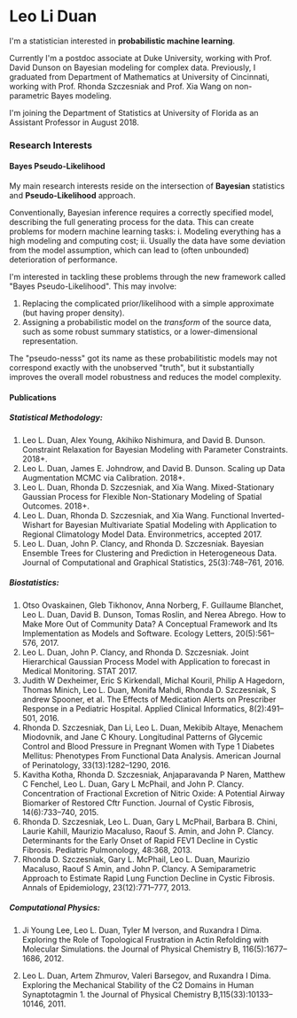 # Leo Li Duan

I'm a statistician interested in **probabilistic machine learning**.

Currently I'm a postdoc associate at Duke University, working with Prof. David Dunson on Bayesian modeling for complex data. Previously, I graduated from Department of Mathematics at University of Cincinnati, working with Prof. Rhonda Szczesniak and Prof. Xia Wang on non-parametric Bayes modeling.

I'm joining the Department of Statistics at University of Florida as an Assistant Professor in August 2018.

### Research Interests

#### Bayes Pseudo-Likelihood

My main research interests reside on the intersection of **Bayesian** statistics and **Pseudo-Likelihood** approach.

Conventionally, Bayesian inference requires a correctly specified model, describing the full generating process for the data. This can create problems for modern machine learning tasks: i. Modeling everything has a high modeling and computing cost; ii. Usually the data have some deviation from the model assumption, which can lead to (often unbounded) deterioration of performance.

I'm interested in tackling these problems through the new framework called  "Bayes Pseudo-Likelihood". This may involve:

1. Replacing the complicated prior/likelihood with a simple approximate (but having proper density). 
2. Assigning a probabilistic model on the *transform* of  the source data, such as some robust summary statistics, or a lower-dimensional representation.

The "pseudo-nesss" got its name as these probabilitistic models may not correspond exactly with the unobserved "truth", but it substantially improves the overall model robustness and reduces the model complexity.



#### Publications

##### Statistical Methodology:

1.  Leo L. Duan, Alex Young, Akihiko Nishimura, and David B. Dunson. Constraint Relaxation for Bayesian Modeling with Parameter Constraints. 2018+.
2.  Leo L. Duan, James E. Johndrow, and David B. Dunson. Scaling up Data Augmentation MCMC via Calibration. 2018+.
3.  Leo L. Duan, Rhonda D. Szczesniak, and Xia Wang. Mixed-Stationary Gaussian Process for Flexible Non-Stationary Modeling of Spatial Outcomes. 2018+.
4.  Leo L. Duan, Rhonda D. Szczesniak, and Xia Wang. Functional Inverted-Wishart for Bayesian Multivariate Spatial Modeling with Application to Regional Climatology Model Data. Environmetrics, accepted 2017.
5.  Leo L. Duan, John P. Clancy, and Rhonda D. Szczesniak. Bayesian Ensemble Trees for Clustering and Prediction in Heterogeneous Data. Journal of Computational and Graphical Statistics, 25(3):748–761, 2016.



##### Biostatistics:

1.  Otso Ovaskainen, Gleb Tikhonov, Anna Norberg, F. Guillaume Blanchet, Leo L. Duan, David B. Dunson, Tomas Roslin, and Nerea Abrego. How to Make More Out of Community Data? A Conceptual Framework and Its Implementation as Models and Software. Ecology Letters, 20(5):561–576, 2017.
2.  Leo L. Duan, John P. Clancy, and Rhonda D. Szczesniak. Joint Hierarchical Gaussian Process Model with Application to forecast in Medical Monitoring. STAT 2017.
3.  Judith W Dexheimer, Eric S Kirkendall, Michal Kouril, Philip A Hagedorn, Thomas Minich, Leo L. Duan, Monifa Mahdi, Rhonda D. Szczesniak, S andrew Spooner, et al. The Effects of Medication Alerts on Prescriber Response in a Pediatric Hospital. Applied Clinical Informatics, 8(2):491–501, 2016.
4.  Rhonda D. Szczesniak, Dan Li, Leo L. Duan, Mekibib Altaye, Menachem Miodovnik, and Jane C Khoury. Longitudinal Patterns of Glycemic Control and Blood Pressure in Pregnant Women with Type 1 Diabetes Mellitus: Phenotypes From Functional Data Analysis. American Journal of Perinatology, 33(13):1282–1290, 2016.
5.  Kavitha Kotha, Rhonda D. Szczesniak, Anjaparavanda P Naren, Matthew C Fenchel, Leo L. Duan, Gary L McPhail, and John P. Clancy. Concentration of Fractional Excretion of Nitric Oxide: A Potential Airway Biomarker of Restored Cftr Function. Journal of Cystic Fibrosis, 14(6):733–740, 2015. 
6.  Rhonda D. Szczesniak, Leo L. Duan, Gary L McPhail, Barbara B. Chini, Laurie Kahill, Maurizio Macaluso, Raouf S. Amin, and John P. Clancy. Determinants for the Early Onset of Rapid FEV1 Decline in Cystic Fibrosis. Pediatric Pulmonology, 48:368, 2013.
7.  Rhonda D. Szczesniak, Gary L. McPhail, Leo L. Duan, Maurizio Macaluso, Raouf S Amin, and John P. Clancy. A Semiparametric Approach to Estimate Rapid Lung Function Decline in Cystic Fibrosis. Annals of Epidemiology, 23(12):771–777, 2013.

##### Computational Physics:

1.  Ji Young Lee, Leo L. Duan, Tyler M Iverson, and Ruxandra I Dima. Exploring the Role of Topological Frustration in Actin Refolding with Molecular Simulations. the Journal of Physical Chemistry B, 116(5):1677–1686, 2012.

2.  Leo L. Duan, Artem Zhmurov, Valeri Barsegov, and Ruxandra I Dima. Exploring the Mechanical Stability of the C2 Domains in Human Synaptotagmin 1. the Journal of Physical Chemistry B,115(33):10133–10146, 2011.





